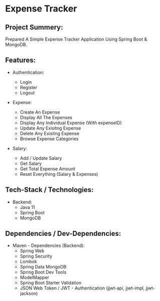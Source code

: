 # Expense Tracker

<h2>Project Summery:</h2>
Prepared A Simple Expense Tracker Application Using Spring Boot & MongoDB.

<h2> Features: </h2>

- Authentication:
  - Login
  - Register
  - Logout

- Expense:
  - Create An Expense
  - Display All The Expenses
  - Display Any Individual Expense (With expenseID)
  - Update Any Exisitng Expense
  - Delete Any Exisitng Expense
  - Browse Expense Categories

- Salary:
  - Add / Update Salary
  - Get Salary
  - Get Total Expense Amount
  - Reset Everything (Salary & Expenses)

<h2>Tech-Stack / Technologies:</h2>

- Backend:
  - Java 11
  - Spring Boot
  - MongoDB

<h2>Dependencies / Dev-Dependencies:</h2>

- Maven - Dependencies (Backend):
  - Spring Web
  - Spring Security
  - Lombok
  - Spring Data MongoDB
  - Spring Boot Dev Tools
  - ModelMapper
  - Spring Boot Starter Validation
  - JSON Web Token / JWT - Authentication (jjwt-api, jjwt-impl, jjwt-jackson)
